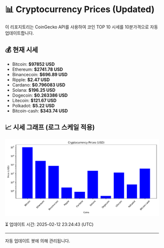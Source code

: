 
# 📊 Cryptocurrency Prices (Updated)

이 리포지토리는 CoinGecko API를 사용하여 코인 TOP 10 시세를 10분가격으로 자동 업데이트합니다.

## 💰 현재 시세
- Bitcoin: **$97852 USD**
- Ethereum: **$2741.78 USD**
- Binancecoin: **$696.89 USD**
- Ripple: **$2.47 USD**
- Cardano: **$0.796083 USD**
- Solana: **$196.25 USD**
- Dogecoin: **$0.263386 USD**
- Litecoin: **$121.67 USD**
- Polkadot: **$5.22 USD**
- Bitcoin-cash: **$343.74 USD**

## 📈 시세 그래프 (로그 스케일 적용)
![Crypto Prices](crypto_prices.png)

⏳ 업데이트 시간: 2025-02-12 23:24:43 (UTC)

---
자동 업데이트 봇에 의해 관리됩니다.
